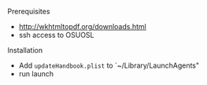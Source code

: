 Prerequisites

* http://wkhtmltopdf.org/downloads.html
* ssh access to OSUOSL

Installation

* Add `updateHandbook.plist` to `~/Library/LaunchAgents"
* run launch